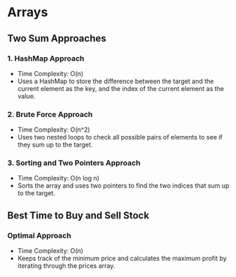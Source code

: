 # Arrays

## Two Sum Approaches

### 1. HashMap Approach
- Time Complexity: O(n)
- Uses a HashMap to store the difference between the target and the current element as the key, and the index of the current element as the value.

### 2. Brute Force Approach
- Time Complexity: O(n^2)
- Uses two nested loops to check all possible pairs of elements to see if they sum up to the target.

### 3. Sorting and Two Pointers Approach
- Time Complexity: O(n log n)
- Sorts the array and uses two pointers to find the two indices that sum up to the target.

## Best Time to Buy and Sell Stock

### Optimal Approach
- Time Complexity: O(n)
- Keeps track of the minimum price and calculates the maximum profit by iterating through the prices array.